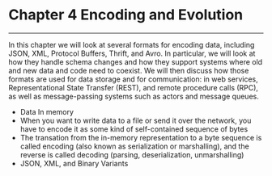 # Chapter 4 Encoding and Evolution
---
In this chapter we will look at several formats for encoding data, including JSON, XML, Protocol Buffers, Thrift, and Avro. In particular, we will look at how they handle schema changes and how they support systems where old and new data and code need to coexist. We will then discuss how those formats are used for data storage and for communication: in web services, Representational State Transfer (REST), and remote procedure calls (RPC), as well as message-passing systems such as actors and message queues.

* Data In memory
* When you want to write data to a file or send it over the network, you have to encode it as some kind of self-contained sequence of bytes
* The transation from the in-memory representation to a byte sequence is called encoding (also known as serialization or marshalling), and the reverse is called decoding (parsing, deserialization, unmarshalling) 
* JSON, XML, and Binary Variants

